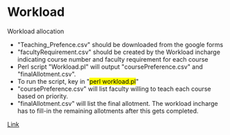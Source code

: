 # Workload
Workload allocation

<ul> 
<li>
"Teaching_Prefence.csv" should be downloaded from the google forms
</li>
<li>
"facultyRequirement.csv" should be created by the Workload incharge indicating course number and faculty requirement for each course
</li>
<li>
Perl script "Workload.pl" will output "coursePreference.csv" and "finalAllotment.csv".
</li>
<li>
To run the script, key in "<mark>perl workload.pl</mark>"
</li>
<li>
"coursePreference.csv" will list faculty willing to teach each course based on priority.
</li>
<li>
"finalAllotment.csv" will list the final allotment. The workload incharge has to fill-in the remaining allotments after this gets completed.
</li>
</ul>

<a href="https://sivaramambikasaran-workload-work-load-app-pcvdur.streamlit.app">Link</a>